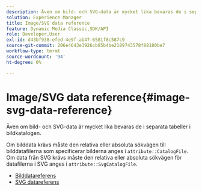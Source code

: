 ```yaml
---
description: Även om bild- och SVG-data är mycket lika bevaras de i separata tabeller i bildkatalogen.
solution: Experience Manager
title: Image/SVG data reference
feature: Dynamic Media Classic,SDK/API
role: Developer,User
exl-id: d43bf938-efed-4e9f-ab47-6581f8c587c9
source-git-commit: 206e4643e3926cb85b4be2189743578f88180be7
workflow-type: tm+mt
source-wordcount: '94'
ht-degree: 0%

---
```


# Image/SVG data reference{#image-svg-data-reference}

Även om bild- och SVG-data är mycket lika bevaras de i separata tabeller i bildkatalogen.

Om bilddata krävs måste den relativa eller absoluta sökvägen till bilddatafilerna som specificerar bilderna anges i `attribute::CatalogFile`. Om data från SVG krävs måste den relativa eller absoluta sökvägen för datafilerna i SVG anges i `attribute::SvgCatalogFile`.

* [Bilddatareferens](c-image-data-reference/c-image-data-reference.md)
* [SVG datareferens](c-svg-data-reference/c-svg-data-reference.md)
